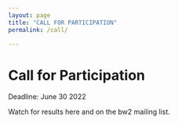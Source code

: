 ```yaml
---
layout: page
title: "CALL FOR PARTICIPATION"
permalink: /call/

---
```


# Call for Participation

Deadline: June 30 2022

Watch for results here and on the bw2 mailing list.
